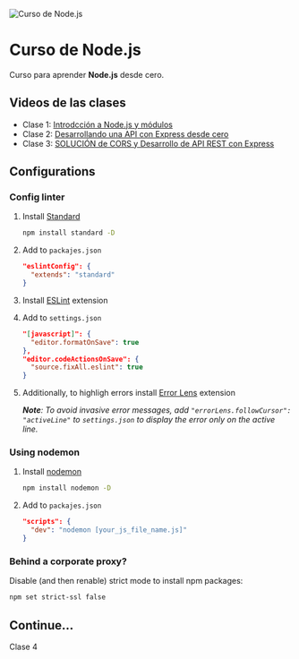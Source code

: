 ![Curso de Node.js](https://upload.wikimedia.org/wikipedia/commons/d/d9/Node.js_logo.svg)
# Curso de Node.js

Curso para aprender **Node.js** desde cero.

## Videos de las clases
- Clase 1: [Introdcción a Node.js y módulos](https://www.youtube.com/watch?v=yB4n_K7dZV8)
- Clase 2: [Desarrollando una API con Express desde cero](https://www.youtube.com/watch?v=YmZE1HXjpd4)
- Clase 3: [SOLUCIÓN de CORS y Desarrollo de API REST con Express](https://www.youtube.com/watch?v=-9d3KhCqOtU)

## Configurations

### Config linter

1. Install [Standard](https://github.com/standard/standard)
    ```bash
    npm install standard -D
    ```

2. Add to `packajes.json`
    ```json
    "eslintConfig": {
      "extends": "standard"
    }
    ```

3. Install [ESLint](https://marketplace.visualstudio.com/items?itemName=dbaeumer.vscode-eslint) extension

4. Add to `settings.json`
    ```json
    "[javascript]": {
      "editor.formatOnSave": true
    },
    "editor.codeActionsOnSave": {
      "source.fixAll.eslint": true
    }
    ```
5. Additionally, to highligh errors install [Error Lens](https://marketplace.visualstudio.com/items?itemName=usernamehw.errorlens) extension

    _**Note**: To avoid invasive error messages, add `"errorLens.followCursor": "activeLine"` to `settings.json` to display the error only on the active line._

### Using nodemon

1. Install [nodemon](https://github.com/remy/nodemon)
    ```bash
    npm install nodemon -D
    ```

2. Add to `packajes.json`
    ```json
    "scripts": {
      "dev": "nodemon [your_js_file_name.js]"
    }
    ```

### Behind a corporate proxy?

Disable (and then renable) strict mode to install npm packages:

  ```bash
  npm set strict-ssl false
  ```

## Continue...

Clase 4